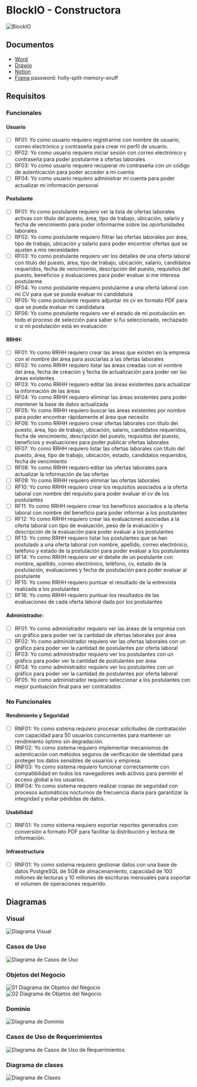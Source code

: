 # BlockIO - Constructora

![BlockIO](./public/github/readme.png)

## Documentos

- [Word](https://1drv.ms/w/c/2e4310b32a46e850/ESXeNftA2i1HhBlXoaJYeUgBuQJ3xLvFAK_GeMhEW0ToxA?e=9bkN9E)
- [Drawio](https://drive.google.com/file/d/1HDMDTLyKFnb8hdhfr96ca60cYDoqE0RB/view?usp=sharing)
- [Notion](https://www.notion.so/Sistema-de-Contrataci-n-de-Personal-Constructora-1d83d565278b8041978afb6dc7146a31?source=copy_link)
- [Figma](https://www.figma.com/design/3clktrPCjFf0RpuyxtQJTC/Blockito---Constructora?node-id=1-7&t=skwruTowEQpgUTJY-1)
  password: holly-split-memory-snuff

## Requisitos

### Funcionales

#### Usuario

- [ ] RF01: Yo como usuario requiero registrarme con nombre de usuario, correo
      electrónico y contraseña para crear mi perfil de usuario.
- [ ] RF02: Yo como usuario requiero iniciar sesión con correo electrónico y
      contraseña para poder postularme a ofertas laborales
- [ ] RF03: Yo como usuario requiero recuperar mi contraseña con un código de
      autenticación para poder acceder a mi cuenta
- [ ] RF04: Yo como usuario requiero administrar mi cuenta para poder actualizar
      mi información personal

#### Postulante

- [ ] RF01: Yo como postulante requiero ver la lista de ofertas laborales
      activas con título del puesto, área, tipo de trabajo, ubicación, salario y
      fecha de vencimiento para poder informarme sobre las oportunidades
      laborales
- [ ] RF02: Yo como postulante requiero filtrar las ofertas laborales por área,
      tipo de trabajo, ubicación y salario para poder encontrar ofertas que se
      ajusten a mis necesidades
- [ ] RF03: Yo como postulante requiero ver los detalles de una oferta laboral
      con titulo del puesto, área, tipo de trabajo, ubicación, salario,
      candidatos requeridos, fecha de vencimiento, descripción del puesto,
      requisitos del puesto, beneficios y evaluaciones para poder evaluar si me
      interesa postularme
- [ ] RF04: Yo como postulante requiero postularme a una oferta laboral con mi
      CV para que se pueda evaluar mi candidatura
- [ ] RF05: Yo como postulante requiero adjuntar mi cv en formato PDF para que
      se pueda evaluar mi candidatura
- [ ] RF06: Yo como postulante requiero ver el estado de mi postulación en todo
      el proceso de selección para saber si fui seleccionado, rechazado o si mi
      postulación está en evaluación

#### RRHH:

- [ ] RF01: Yo como RRHH requiero crear las áreas que existen en la empresa con
      el nombre del área para asociarlas a las ofertas laborales
- [ ] RF02: Yo como RRHH requiero listar las áreas creadas con el nombre del
      área, fecha de creación y fecha de actualización para poder ver las áreas
      existentes
- [ ] RF03: Yo como RRHH requiero editar las áreas existentes para actualizar la
      información de las áreas
- [ ] RF04: Yo como RRHH requiero eliminar las áreas existentes para poder
      mantener la base de datos actualizada
- [ ] RF05: Yo como RRHH requiero buscar las áreas existentes por nombre para
      poder encontrar rápidamente el área que necesito
- [ ] RF06: Yo como RRHH requiero crear ofertas laborales con título del puesto,
      área, tipo de trabajo, ubicación, salario, candidatos requeridos, fecha de
      vencimiento, descripción del puesto, requisitos del puesto, beneficios y
      evaluaciones para poder publicar ofertas laborales
- [ ] RF07: Yo como RRHH requiero listar las ofertas laborales con título del
      puesto, área, tipo de trabajo, ubicación, estado, candidatos requeridos,
      fecha de vencimiento
- [ ] RF08: Yo como RRHH requiero editar las ofertas laborales para actualizar
      la información de las ofertas
- [ ] RF09: Yo como RRHH requiero eliminar las ofertas laborales
- [ ] RF10: Yo como RRHH requiero crear los requisitos asociados a la oferta
      laboral con nombre del requisito para poder evaluar el cv de los
      postulantes
- [ ] RF11: Yo como RRHH requiero crear los beneficios asociados a la oferta
      laboral con nombre del beneficio para poder informar a los postulantes
- [ ] RF12: Yo como RRHH requiero crear las evaluaciones asociadas a la oferta
      laboral con tipo de evaluación, peso de la evaluación y descripción de la
      evaluación para poder evaluar a los postulantes
- [ ] RF13: Yo como RRHH requiero listar los postulantes que se han postulado a
      una oferta laboral con nombre, apellido, correo electrónico, teléfono y
      estado de la postulación para poder evaluar a los postulantes
- [ ] RF14: Yo como RRHH requiero ver el detalle de un postulante con nombre,
      apellido, correo electrónico, teléfono, cv, estado de la postulación,
      evaluaciones y fecha de postulación para poder evaluar al postulante
- [ ] RF15: Yo como RRHH requiero puntuar el resultado de la entrevista
      realizada a los postulantes
- [ ] RF16: Yo como RRHH requiero puntuar los resultados de las evaluaciones de
      cada oferta laboral dada por los postulantes

#### Administrador:

- [ ] RF01: Yo como administrador requiero ver las áreas de la empresa con un
      gráfico para poder ver la cantidad de ofertas laborales por área
- [ ] RF02: Yo como administrador requiero ver las ofertas laborales con un
      gráfico para poder ver la cantidad de postulantes por oferta laboral
- [ ] RF03: Yo como administrador requiero ver los postulantes con un gráfico
      para poder ver la cantidad de postulantes por área
- [ ] RF04: Yo como administrador requiero ver los postulantes con un gráfico
      para poder ver la cantidad de postulantes por oferta laboral
- [ ] RF05: Yo como administrador requiero seleccionar a los postulantes con
      mejor puntuación final para ser contratados

### No Funcionales

#### Rendimiento y Seguridad

- [ ] RNF01: Yo como sistema requiero procesar solicitudes de contratación con
      capacidad para 50 usuarios concurrentes para mantener un rendimiento
      óptimo sin degradación.
- [ ] RNF02: Yo como sistema requiero implementar mecanismos de autenticación
      con métodos seguros de verificación de identidad para proteger los datos
      sensibles de usuarios y empresa.
- [ ] RNF03: Yo como sistema requiero funcionar correctamente con compatibilidad
      en todos los navegadores web activos para permitir el acceso global a los
      usuarios.
- [ ] RNF04: Yo como sistema requiero realizar copias de seguridad con procesos
      automáticos nocturnos de frecuencia diaria para garantizar la integridad y
      evitar pérdidas de datos.

#### Usabilidad

- [ ] RNF01: Yo como sistema requiero exportar reportes generados con conversión
      a formato PDF para facilitar la distribución y lectura de información.

#### Infraestructura

- [ ] RNF01: Yo como sistema requiero gestionar datos con una base de datos
      PostgreSQL de 5GB de almacenamiento, capacidad de 100 millones de lecturas
      y 10 millones de escrituras mensuales para soportar el volumen de
      operaciones requerido.

## Diagramas

### Visual

![Diagrama Visual](./diagrams/visual.png)

### Casos de Uso

![Diagrama de Casos de Uso](./diagrams/use_cases.png)

### Objetos del Negocio

![01 Diagrama de Objetos del Negocio](./diagrams/01_bussiness_object.png)
![02 Diagrama de Objetos del Negocio](./diagrams/02_bussiness_object.png)

### Dominio

![Diagrama de Dominio](./diagrams/domain.png)

### Casos de Uso de Requerimientos

![Diagrama de Casos de Uso de Requerimientos](./diagrams/use_cases_requirements.png)

### Diagrama de clases

![Diagrama de Clases](./diagrams/classes.png)
